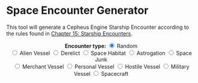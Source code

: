 # Space Encounter Generator

This tool will generate a Cepheus Engine Starship Encounter according to the rules found in [Chapter 15: Starship Encounters](../book3/starship-encounters.md).

<div>
    <center>
        <b>Encounter type:</b>
        <input type="radio" id="randomEncounter" name="encounterType" checked onclick="init()">
        <label for="randomEncounter">Random</label>
        <br>
        <input type="radio" id="alienVessel" name="encounterType" value="alien" onclick="init()">
        <label for="alienVessel">Alien Vessel</label>
        <input type="radio" id="derelict" name="encounterType" value="derelict" onclick="init()">
        <label for="derelict">Derelict</label>
        <input type="radio" id="spaceHabitat" name="encounterType" value="spaceHabitat" onclick="init()">
        <label for="spaceHabitat">Space Habitat</label>
        <input type="radio" id="astrogation" name="encounterType" value="astrogation" onclick="init()">
        <label for="astrogation">Astrogation</label>
        <input type="radio" id="spaceJunk" name="encounterType" value="spaceJunk" onclick="init()">
        <label for="spaceJunk">Space Junk</label>
        <br>
        <input type="radio" id="merchantVessel" name="encounterType" value="merchantVessel" onclick="init()">
        <label for="merchantVessel">Merchant Vessel</label>
        <input type="radio" id="personalVessel" name="encounterType" value="personalVessel" onclick="init()">
        <label for="personalVessel">Personal Vessel</label>
        <input type="radio" id="hostileVessel" name="encounterType" value="hostileVessel" onclick="init()">
        <label for="hostileVessel">Hostile Vessel</label>
        <input type="radio" id="militaryVessel" name="encounterType" value="militaryVessel" onclick="init()">
        <label for="militaryVessel">Military Vessel</label>
        <input type="radio" id="spacecraft" name="encounterType" value="spacecraft" onclick="init()">
        <label for="spacecraft">Spacecraft</label>
    </center>
</div>

<div id="output" style="display:flex; justify-content: center"></div>

<script src="space-encounter.js"></script>
<script>
    function init() {
        spaceEncounterGenerator(document.querySelector('input[name="encounterType"]:checked').value);
    }
</script>
